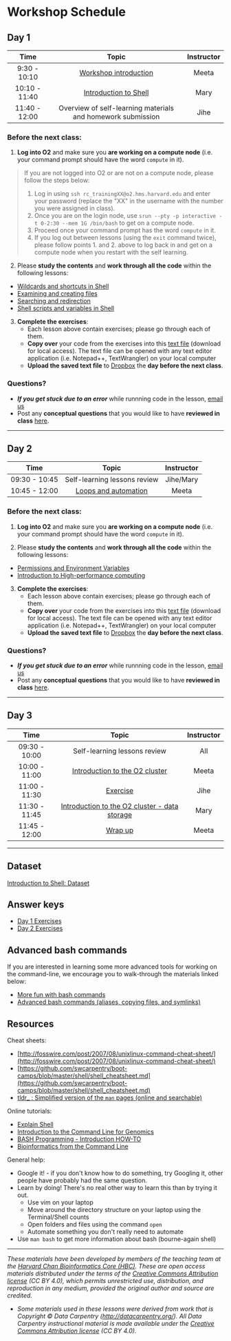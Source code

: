 # Workshop Schedule

## Day 1

| Time |  Topic  | Instructor |
|:-----------:|:----------:|:--------:|
| 9:30 - 10:10 | [Workshop introduction](../lectures/Intro_to_workshop.pdf) | Meeta |
| 10:10 - 11:40 | [Introduction to Shell](../lessons/01_the_filesystem.md) | Mary|
| 11:40 - 12:00 | Overview of self-learning materials and homework submission | Jihe |

### Before the next class:

1. **Log into O2** and make sure you **are working on a compute node** (i.e. your command prompt should have the word `compute` in it).

> If you are not logged into O2 or are not on a compute node, please follow the steps below:
> 1. Log in using `ssh rc_trainingXX@o2.hms.harvard.edu` and enter your password (replace the "XX" in the username with the number you were assigned in class). 
> 2. Once you are on the login node, use `srun --pty -p interactive -t 0-2:30 --mem 1G /bin/bash` to get on a compute node.
> 3. Proceed once your command prompt has the word `compute` in it.
> 4. If you log out between lessons (using the `exit` command twice), please follow points 1. and 2. above to log back in and get on a compute node when you restart with the self learning.

2. Please **study the contents** and **work through all the code** within the following lessons:

  * [Wildcards and shortcuts in Shell](../lessons/02_wildcards_shortcuts.md)
  * [Examining and creating files](../lessons/03_working_with_files.md)
  * [Searching and redirection](../lessons/04_searching_files.md)
  * [Shell scripts and variables in Shell](../lessons/05_shell-scripts_variable.md)

3. **Complete the exercises**:
   * Each lesson above contain exercises; please go through each of them.
   * **Copy over** your code from the exercises into this [text file](https://raw.githubusercontent.com/hbctraining/Intro-to-shell-flipped/master/homework/Day1_assignment.txt) (download for local access). The text file can be opened with any text editor application (i.e. Notepad++, TextWrangler) on your local computer
   * **Upload the saved text file** to [Dropbox](https://www.dropbox.com/request/XuBjbDj6EgdvLUmrilyK) the **day before the next class**.
   

### Questions?
* ***If you get stuck due to an error*** while runnning code in the lesson, [email us](mailto:hbctraining@hsph.harvard.edu) 
* Post any **conceptual questions** that you would like to have **reviewed in class** [here](https://PollEv.com/hbctraining945).


***

## Day 2

| Time |  Topic  | Instructor |
|:-----------:|:----------:|:--------:|
| 09:30 - 10:45 | Self-learning lessons review | Jihe/Mary |
| 10:45 - 12:00 | [Loops and automation](../lessons/06_loops_and_automation.md) | Meeta |

### Before the next class:

1. **Log into O2** and make sure you **are working on a compute node** (i.e. your command prompt should have the word `compute` in it).

2. Please **study the contents** and **work through all the code** within the following lessons:

* [Permissions and Environment Variables](../lessons/07_permissions_and_environment_variables.md)
* [Introduction to High-performance computing](../lessons/08_HPC_intro_and_terms.md)

3. **Complete the exercises**:
   * Each lesson above contain exercises; please go through each of them.
   * **Copy over** your code from the exercises into this [text file](https://raw.githubusercontent.com/hbctraining/Intro-to-shell-flipped/master/homework/Day2_assignment.txt) (download for local access). The text file can be opened with any text editor application (i.e. Notepad++, TextWrangler) on your local computer
   * **Upload the saved text file** to [Dropbox](https://www.dropbox.com/request/Pq0q17q029BjlU7xsFjm) the **day before the next class**.
   
### Questions?
* ***If you get stuck due to an error*** while runnning code in the lesson, [email us](mailto:hbctraining@hsph.harvard.edu) 
* Post any **conceptual questions** that you would like to have **reviewed in class** [here](https://PollEv.com/hbctraining945).


***

## Day 3

| Time |  Topic  | Instructor |
|:-----------:|:----------:|:--------:|
| 09:30 - 10:00 | Self-learning lessons review | All |
| 10:00 - 11:00 | [Introduction to the O2 cluster](../lectures/HPC_intro_O2_October2020.pdf)| Meeta |
| 11:00 - 11:30 | [Exercise](../activities/sbatch_exercise.md)| Jihe |
| 11:30 - 11:45 | [Introduction to the O2 cluster - data storage](../lectures/HPC_intro_O2_October2020.pdf)| Mary |
| 11:45 - 12:00 | [Wrap up](../lectures/shell-workshop-wrapup.pdf) | Meeta |

***

## Dataset
[Introduction to Shell: Dataset](https://www.dropbox.com/s/3lua2h1oo18gbug/unix_lesson.tar.gz?dl=1)

## Answer keys
* [Day 1 Exercises](../homework/Day1_answer_key.txt)
* [Day 2 Exercises](../homework/Day2_answer_key.txt)


## Advanced bash commands
If you are interested in learning some more advanced tools for working on the command-line, we encourage you to walk-through the materials linked below:

* [More fun with bash commands](../lessons/extra_bash_tools.md)
* [Advanced bash commands (aliases, copying files, and symlinks)](https://hbctraining.github.io/Intro-to-rnaseq-hpc-salmon-flipped/lessons/more_bash_cluster.html)

## Resources

Cheat sheets:
* [http://fosswire.com/post/2007/08/unixlinux-command-cheat-sheet/](http://fosswire.com/post/2007/08/unixlinux-command-cheat-sheet/)
* [https://github.com/swcarpentry/boot-camps/blob/master/shell/shell_cheatsheet.md](https://github.com/swcarpentry/boot-camps/blob/master/shell/shell_cheatsheet.md)
* [tldr_ : Simplified version of the `man` pages (online and searchable)](https://tldr.ostera.io/)

Online tutorials:
* [Explain Shell](http://explainshell.com)
* [Introduction to the Command Line for Genomics](https://datacarpentry.org/shell-genomics/)
* [BASH Programming - Introduction HOW-TO](http://tldp.org/HOWTO/Bash-Prog-Intro-HOWTO.html)
* [Bioinformatics from the Command Line](https://medium.com/ngs-sh)

General help:
* Google it! - if you don't know how to do something, try Googling it, other people have probably had the same question.
* Learn by doing! There's no real other way to learn this than by trying it out.
  * Use vim on your laptop
  * Move around the directory structure on your laptop using the Terminal/Shell counts
  * Open folders and files using the command `open`
  * Automate something you don't really need to automate
* Use `man bash` to get more information about bash (bourne-again shell)

***
*These materials have been developed by members of the teaching team at the [Harvard Chan Bioinformatics Core (HBC)](http://bioinformatics.sph.harvard.edu/). These are open access materials distributed under the terms of the [Creative Commons Attribution license](https://creativecommons.org/licenses/by/4.0/) (CC BY 4.0), which permits unrestricted use, distribution, and reproduction in any medium, provided the original author and source are credited.*

* *Some materials used in these lessons were derived from work that is Copyright © Data Carpentry (http://datacarpentry.org/). 
All Data Carpentry instructional material is made available under the [Creative Commons Attribution license](https://creativecommons.org/licenses/by/4.0/) (CC BY 4.0).*
